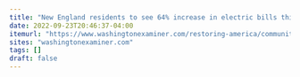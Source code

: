 ```yaml
---
title: "New England residents to see 64% increase in electric bills this winter"
date: 2022-09-23T20:46:37-04:00
itemurl: "https://www.washingtonexaminer.com/restoring-america/community-family/new-england-residents-increase-in-electric-bills-winter"
sites: "washingtonexaminer.com"
tags: []
draft: false
---
```


